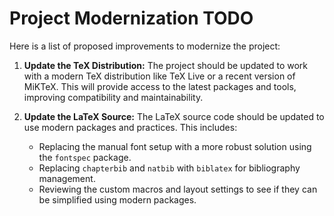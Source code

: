 # Project Modernization TODO

Here is a list of proposed improvements to modernize the project:

1.  **Update the TeX Distribution:** The project should be updated to work with a modern TeX distribution like TeX Live or a recent version of MiKTeX. This will provide access to the latest packages and tools, improving compatibility and maintainability.

2.  **Update the LaTeX Source:** The LaTeX source code should be updated to use modern packages and practices. This includes:
    *   Replacing the manual font setup with a more robust solution using the `fontspec` package.
    *   Replacing `chapterbib` and `natbib` with `biblatex` for bibliography management.
    *   Reviewing the custom macros and layout settings to see if they can be simplified using modern packages.
